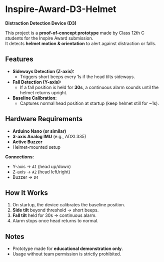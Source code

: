 # Inspire-Award-D3-Helmet  
**Distraction Detection Device (D3)**  

This project is a **proof-of-concept prototype** made by Class 12th C students for the Inspire Award submission.  
It detects **helmet motion & orientation** to alert against distraction or falls.  

## Features  
- **Sideways Detection (Z-axis):**  
  - Triggers short beeps every 1s if the head tilts sideways.  
- **Fall Detection (Y-axis):**  
  - If a fall position is held for **30s**, a continuous alarm sounds until the helmet returns upright.  
- **Baseline Calibration:**  
  - Captures normal head position at startup (keep helmet still for ~1s).  

## Hardware Requirements  
- **Arduino Nano (or similar)**  
- **3-axis Analog IMU** (e.g., ADXL335)  
- **Active Buzzer**  
- Helmet-mounted setup  

**Connections:**  
- Y-axis → `A1` (head up/down)  
- Z-axis → `A2` (head left/right)  
- Buzzer → `D4`  

## How It Works  
1. On startup, the device calibrates the baseline position.  
2. **Side tilt** beyond threshold → short beeps.  
3. **Fall tilt** held for 30s → continuous alarm.  
4. Alarm stops once head returns to normal.  

## Notes  
- Prototype made for **educational demonstration only**.  
- Usage without team permission is strictly prohibited.
